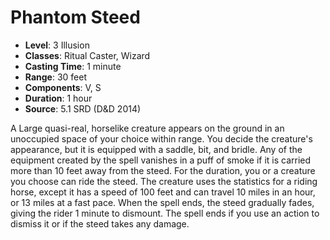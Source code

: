 # Phantom Steed

- **Level**: 3 Illusion
- **Classes**: Ritual Caster, Wizard
- **Casting Time**: 1 minute
- **Range**: 30 feet
- **Components**: V, S
- **Duration**: 1 hour
- **Source**: 5.1 SRD (D&D 2014)

A Large quasi-real, horselike creature appears on the ground in an unoccupied space of your choice within range. You decide the creature's appearance, but it is equipped with a saddle, bit, and bridle. Any of the equipment created by the spell vanishes in a puff of smoke if it is carried more than 10 feet away from the steed. For the duration, you or a creature you choose can ride the steed. The creature uses the statistics for a riding horse, except it has a speed of 100 feet and can travel 10 miles in an hour, or 13 miles at a fast pace. When the spell ends, the steed gradually fades, giving the rider 1 minute to dismount. The spell ends if you use an action to dismiss it or if the steed takes any damage.

